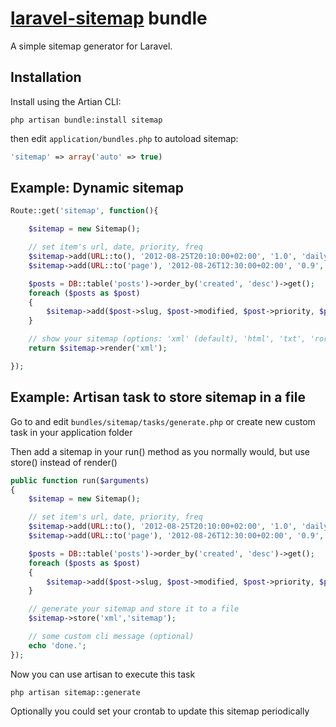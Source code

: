 # [laravel-sitemap](http://roumen.me/projects/laravel-sitemap) bundle

A simple sitemap generator for Laravel.


## Installation

Install using the Artian CLI:

	php artisan bundle:install sitemap

then edit ``application/bundles.php`` to autoload sitemap:

```php
'sitemap' => array('auto' => true)
```

## Example: Dynamic sitemap

```php
Route::get('sitemap', function(){

    $sitemap = new Sitemap();

    // set item's url, date, priority, freq
    $sitemap->add(URL::to(), '2012-08-25T20:10:00+02:00', '1.0', 'daily');
    $sitemap->add(URL::to('page'), '2012-08-26T12:30:00+02:00', '0.9', 'monthly');

    $posts = DB::table('posts')->order_by('created', 'desc')->get();
    foreach ($posts as $post)
    {
        $sitemap->add($post->slug, $post->modified, $post->priority, $post->freq);
    }

    // show your sitemap (options: 'xml' (default), 'html', 'txt', 'ror-rss', 'ror-rdf')
    return $sitemap->render('xml');

});
```

## Example: Artisan task to store sitemap in a file

Go to and edit ``bundles/sitemap/tasks/generate.php`` or create new custom task in your application folder

Then add a sitemap in your run() method as you normally would, but use store() instead of render()

```php
public function run($arguments)
{
    $sitemap = new Sitemap();

    // set item's url, date, priority, freq
    $sitemap->add(URL::to(), '2012-08-25T20:10:00+02:00', '1.0', 'daily');
    $sitemap->add(URL::to('page'), '2012-08-26T12:30:00+02:00', '0.9', 'monthly');

    $posts = DB::table('posts')->order_by('created', 'desc')->get();
    foreach ($posts as $post)
    {
        $sitemap->add($post->slug, $post->modified, $post->priority, $post->freq);
    }

    // generate your sitemap and store it to a file
    $sitemap->store('xml','sitemap');

    // some custom cli message (optional)
    echo 'done.';
});
```
Now you can use artisan to execute this task

``php artisan sitemap::generate``

Optionally you could set your crontab to update this sitemap periodically
